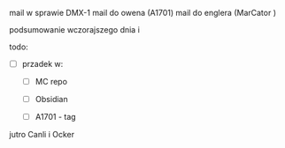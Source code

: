 mail w sprawie DMX-1
mail do owena (A1701)
mail do englera (MarCator )

podsumowanie wczorajszego dnia i 



todo:
- [ ] przadek w:
	- [ ] MC repo
	- [ ] Obsidian
	- [ ] A1701 - tag


jutro Canli i Ocker